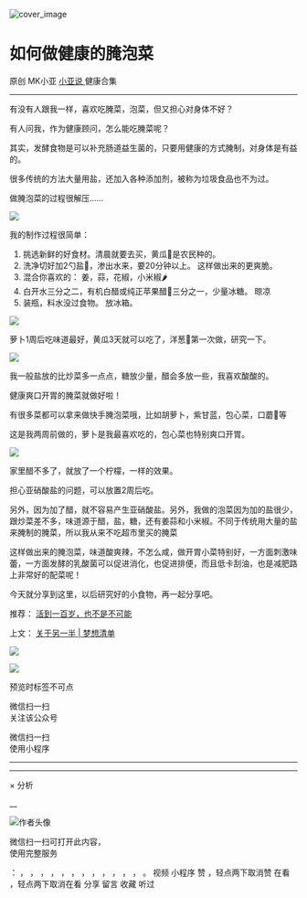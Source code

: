 ![cover_image](https://mmbiz.qlogo.cn/mmbiz_jpg/A8SKDch4cJHZ0b0ZkORGSQjmmwaRBSlPwSuHj5JArbO5JoToqdHT5djIllZEy8w4yJIm5kMKVXicTpq6uYHJWZg/0?wx_fmt=jpeg)

#  如何做健康的腌泡菜

原创  MK小亚  [ 小亚说 ](https://mp.weixin.qq.com/mp/appmsgalbum?__biz=MzUxNDAwNTk0MQ==&action=getalbum&album_id=1708249854717526017#wechat_redirect) 健康合集

__ _ _ _ _

  

有没有人跟我一样，喜欢吃腌菜，泡菜，但又担心对身体不好？  

  

有人问我，作为健康顾问，怎么能吃腌菜呢？

  

其实，发酵食物是可以补充肠道益生菌的，只要用健康的方式腌制，对身体是有益的。

  

很多传统的方法大量用盐，还加入各种添加剂，被称为垃圾食品也不为过。

  

做腌泡菜的过程很解压……

  

![](https://mmbiz.qpic.cn/mmbiz_jpg/A8SKDch4cJHZ0b0ZkORGSQjmmwaRBSlPglia4z4TnvoWiavvnH1xpgeFTBHESaoo79g6IzAaDLiaSCCcQKg9zWySw/640?wx_fmt=jpeg)

  

我的制作过程很简单：

  

  1. 挑选新鲜的好食材。清晨就要去买，黄瓜🥒是农民种的。 
  2. 洗净切好加2勺盐🧂，渗出水来，要20分钟以上。  这样做出来的更爽脆。 
  3. 混合你喜欢的：  姜，蒜，花椒，小米椒🌶️ 
  4. 白开水三分之二，有机白醋或纯正苹果醋🍏三分之一，少量冰糖。  晾凉 
  5. 装瓶，料水没过食物。  放冰箱。 

  

![](https://mmbiz.qpic.cn/mmbiz_jpg/A8SKDch4cJHZ0b0ZkORGSQjmmwaRBSlPc3TCdmoxUzhf0gQROEo3Vx6ibtxsI2XkG8MTG1iacTdaaddvhR6ASAkA/640?wx_fmt=jpeg)

  

萝卜1周后吃味道最好，黄瓜3天就可以吃了，洋葱🧅第一次做，研究一下。

  

![](https://mmbiz.qpic.cn/mmbiz_jpg/A8SKDch4cJHZ0b0ZkORGSQjmmwaRBSlPkcZKI3eCyHFXwg9V3bL3ff9297p2Yiax7WQO8hmI2QYCKw8E8hzE9zg/640?wx_fmt=jpeg)

  

我一般盐放的比炒菜多一点点，糖放少量，醋会多放一些，我喜欢酸酸的。

  

健康爽口开胃的腌菜就做好啦！

  

有很多菜都可以拿来做快手腌泡菜哦，比如胡萝卜，紫甘蓝，包心菜，口蘑🍄等

  

这是我两周前做的，萝卜是我最喜欢吃的，包心菜也特别爽口开胃。

  

![](https://mmbiz.qpic.cn/mmbiz_jpg/A8SKDch4cJHZ0b0ZkORGSQjmmwaRBSlPujc4JOGMaQwCeiaxWyLUfEK64z57DckFLbQlLD5MrGFjXEsKVpRMD7w/640?wx_fmt=jpeg)

  

家里醋不多了，就放了一个柠檬，一样的效果。

  

担心亚硝酸盐的问题，可以放置2周后吃。

  

另外，因为加了醋，就不容易产生亚硝酸盐。另外，我做的泡菜因为加的盐很少，跟炒菜差不多，味道源于醋，盐，糖，还有姜蒜和小米椒。不同于传统用大量的盐来腌制的腌菜，所以我从来不吃超市里买的腌菜

  

这样做出来的腌泡菜，味道酸爽辣，不怎么咸，做开胃小菜特别好，一方面刺激味蕾，一方面发酵的乳酸菌可以促进消化，也促进排便，而且低卡刮油，也是减肥路上非常好的配菜呢！

  

今天就分享到这里，以后研究好的小食物，再一起分享吧。

  

推荐： [ 活到一百岁，也不是不可能
](http://mp.weixin.qq.com/s?__biz=MzUxNDAwNTk0MQ==&mid=2247483704&idx=1&sn=dfbbe1321750ce81b34879745eea796b&chksm=f94dcfe2ce3a46f4d523630b552fa2c792af6b85392f0f7001b73b2629da0756981ddc719b0c&scene=21#wechat_redirect)  

上文： [ 关于另一半 | 梦想清单
](https://mp.weixin.qq.com/s?__biz=MzUxNDAwNTk0MQ==&mid=2247483894&idx=1&sn=25f8a0e9bd3f96dafb093d9d0ed82e96&chksm=f94dcf2cce3a463aa779edecf27544e4fa935148456d1972fd2cb3c87cb8a654833652d94f56&token=1279964396&lang=zh_CN&scene=21#wechat_redirect)

![](https://mmbiz.qpic.cn/mmbiz_gif/b96CibCt70iaZ7Bia3Wm91cEuWhERXfCYjTia9tf7aMjVBNRETSa2NpGjCV6tyNvgCLos8LBgwEgxcwaIw8zdOsG7A/640?wx_fmt=gif)

![](https://mmbiz.qpic.cn/mmbiz_jpg/A8SKDch4cJEicCnqTxiatgGquhIicZ1wJ1Dth5YOOzoYV7U4N3HmiaO0vVAzjOpBVdtF0gnL632Fc7HqiaDmgveQDEw/640?wx_fmt=jpeg)

  

  

  

预览时标签不可点

微信扫一扫  
关注该公众号



微信扫一扫  
使用小程序

****



****



×  分析

__

![作者头像](http://mmbiz.qpic.cn/mmbiz_png/A8SKDch4cJE0KicTMyrVCx3VLqEgic5sJ1V5QeGZTibG9GLZlSCXSj5ByXNkib5PBrZVMkI41KKxgwE1K9gfypUeRg/0?wx_fmt=png)

微信扫一扫可打开此内容，  
使用完整服务

：  ，  ，  ，  ，  ，  ，  ，  ，  ，  ，  ，  ，  。  视频  小程序  赞  ，轻点两下取消赞  在看  ，轻点两下取消在看
分享  留言  收藏  听过

